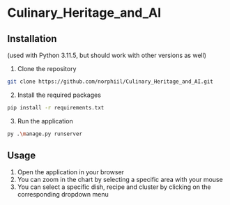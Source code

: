 # Culinary_Heritage_and_AI

## Installation

(used with Python 3.11.5, but should work with other versions as well)

1. Clone the repository

```bash
git clone https://github.com/norphiil/Culinary_Heritage_and_AI.git
```

2. Install the required packages

```bash
pip install -r requirements.txt
```

3. Run the application

```bash
py .\manage.py runserver
```

## Usage

1. Open the application in your browser
2. You can zoom in the chart by selecting a specific area with your mouse
3. You can select a specific dish, recipe and cluster by clicking on the corresponding dropdown menu
